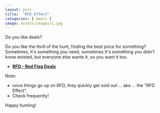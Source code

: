 ```yaml
---
layout: post
title:  "RFD Effect"
categories: [ deals ]
image: assets/images/1.jpg
---
```


Do you like deals?  

Do you like the thrill of the hunt, finding the best price for something?  
Sometimes, it's something you need, sometimes it's something you didn't know existed, but everyone else wants it, so you want it too.
+ **[RFD - Red Flag Deals](https://forums.redflagdeals.com/hot-deals-f9/)** 

Note:

+ once things go up on RFD, they quickly get sold out ... aka ... the "RFD Effect".
+ Check frequently!

Happy hunting!



